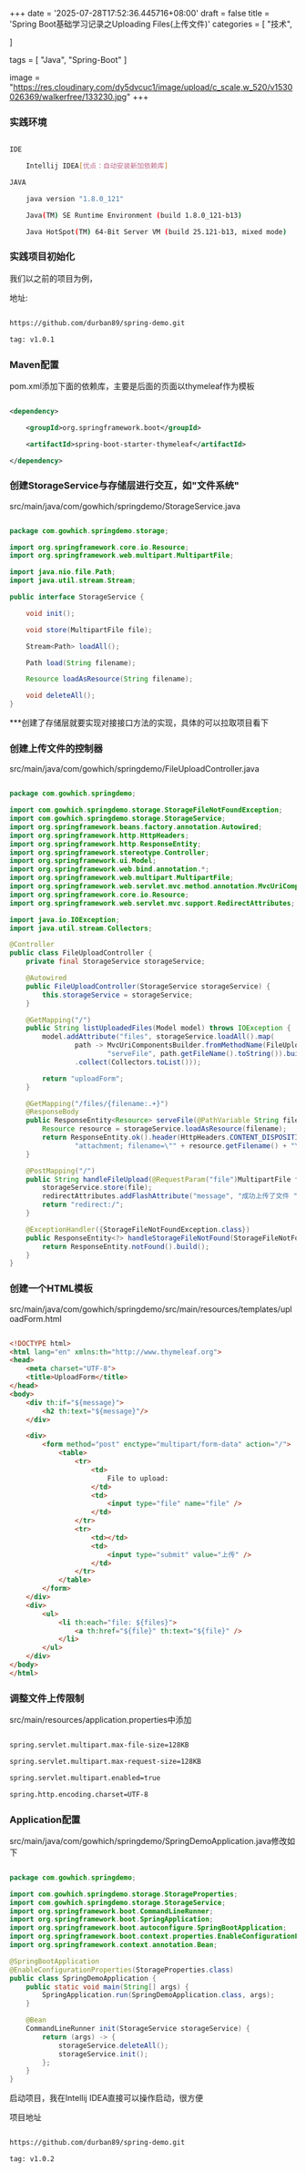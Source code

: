 +++
date = '2025-07-28T17:52:36.445716+08:00'
draft = false
title = 'Spring Boot基础学习记录之Uploading Files(上传文件)'
categories = [
    "技术",

]

tags = [
    "Java",
    "Spring-Boot"
]

image = "https://res.cloudinary.com/dy5dvcuc1/image/upload/c_scale,w_520/v1530026369/walkerfree/133230.jpg"
+++

### **实践环境**

```bash

IDE

    Intellij IDEA[优点：自动安装新加依赖库]

JAVA

    java version "1.8.0_121"

    Java(TM) SE Runtime Environment (build 1.8.0_121-b13)

    Java HotSpot(TM) 64-Bit Server VM (build 25.121-b13, mixed mode)
```

### **实践项目初始化**

我们以之前的项目为例，

地址:

```bash

https://github.com/durban89/spring-demo.git

tag: v1.0.1
```

### **Maven配置**

pom.xml添加下面的依赖库，主要是后面的页面以thymeleaf作为模板

```xml

<dependency>

    <groupId>org.springframework.boot</groupId>

    <artifactId>spring-boot-starter-thymeleaf</artifactId>

</dependency>
```

### **创建StorageService与存储层进行交互，如"文件系统"**

src/main/java/com/gowhich/springdemo/StorageService.java

```java

package com.gowhich.springdemo.storage;

import org.springframework.core.io.Resource;
import org.springframework.web.multipart.MultipartFile;

import java.nio.file.Path;
import java.util.stream.Stream;

public interface StorageService {

    void init();

    void store(MultipartFile file);

    Stream<Path> loadAll();

    Path load(String filename);

    Resource loadAsResource(String filename);

    void deleteAll();
}
```

\*\*\*创建了存储层就要实现对接接口方法的实现，具体的可以拉取项目看下

### **创建上传文件的控制器**

src/main/java/com/gowhich/springdemo/FileUploadController.java

```java

package com.gowhich.springdemo;

import com.gowhich.springdemo.storage.StorageFileNotFoundException;
import com.gowhich.springdemo.storage.StorageService;
import org.springframework.beans.factory.annotation.Autowired;
import org.springframework.http.HttpHeaders;
import org.springframework.http.ResponseEntity;
import org.springframework.stereotype.Controller;
import org.springframework.ui.Model;
import org.springframework.web.bind.annotation.*;
import org.springframework.web.multipart.MultipartFile;
import org.springframework.web.servlet.mvc.method.annotation.MvcUriComponentsBuilder;
import org.springframework.core.io.Resource;
import org.springframework.web.servlet.mvc.support.RedirectAttributes;

import java.io.IOException;
import java.util.stream.Collectors;

@Controller
public class FileUploadController {
    private final StorageService storageService;

    @Autowired
    public FileUploadController(StorageService storageService) {
        this.storageService = storageService;
    }

    @GetMapping("/")
    public String listUploadedFiles(Model model) throws IOException {
        model.addAttribute("files", storageService.loadAll().map(
                path -> MvcUriComponentsBuilder.fromMethodName(FileUploadController.class,
                        "serveFile", path.getFileName().toString()).build().toString())
                .collect(Collectors.toList()));

        return "uploadForm";
    }

    @GetMapping("/files/{filename:.+}")
    @ResponseBody
    public ResponseEntity<Resource> serveFile(@PathVariable String filename) {
        Resource resource = storageService.loadAsResource(filename);
        return ResponseEntity.ok().header(HttpHeaders.CONTENT_DISPOSITION,
                "attachment; filename=\"" + resource.getFilename() + "\"").body(resource);
    }

    @PostMapping("/")
    public String handleFileUpload(@RequestParam("file")MultipartFile file, RedirectAttributes redirectAttributes) {
        storageService.store(file);
        redirectAttributes.addFlashAttribute("message", "成功上传了文件 " + file.getOriginalFilename() + "!");
        return "redirect:/";
    }

    @ExceptionHandler({StorageFileNotFoundException.class})
    public ResponseEntity<?> handleStorageFileNotFound(StorageFileNotFoundException ex) {
        return ResponseEntity.notFound().build();
    }
}
```

### **创建一个HTML模板**

src/main/java/com/gowhich/springdemo/src/main/resources/templates/uploadForm.html

```html

<!DOCTYPE html>
<html lang="en" xmlns:th="http://www.thymeleaf.org">
<head>
    <meta charset="UTF-8">
    <title>UploadForm</title>
</head>
<body>
    <div th:if="${message}">
        <h2 th:text="${message}"/>
    </div>

    <div>
        <form method="post" enctype="multipart/form-data" action="/">
            <table>
                <tr>
                    <td>
                        File to upload:
                    </td>
                    <td>
                        <input type="file" name="file" />
                    </td>
                </tr>
                <tr>
                    <td></td>
                    <td>
                        <input type="submit" value="上传" />
                    </td>
                </tr>
            </table>
        </form>
    </div>
    <div>
        <ul>
            <li th:each="file: ${files}">
                <a th:href="${file}" th:text="${file}" />
            </li>
        </ul>
    </div>
</body>
</html>
```

### **调整文件上传限制**

src/main/resources/application.properties中添加

```bash

spring.servlet.multipart.max-file-size=128KB

spring.servlet.multipart.max-request-size=128KB

spring.servlet.multipart.enabled=true

spring.http.encoding.charset=UTF-8
```

### **Application配置**

src/main/java/com/gowhich/springdemo/SpringDemoApplication.java修改如下

```java

package com.gowhich.springdemo;

import com.gowhich.springdemo.storage.StorageProperties;
import com.gowhich.springdemo.storage.StorageService;
import org.springframework.boot.CommandLineRunner;
import org.springframework.boot.SpringApplication;
import org.springframework.boot.autoconfigure.SpringBootApplication;
import org.springframework.boot.context.properties.EnableConfigurationProperties;
import org.springframework.context.annotation.Bean;

@SpringBootApplication
@EnableConfigurationProperties(StorageProperties.class)
public class SpringDemoApplication {
    public static void main(String[] args) {
        SpringApplication.run(SpringDemoApplication.class, args);
    }

    @Bean
    CommandLineRunner init(StorageService storageService) {
        return (args) -> {
            storageService.deleteAll();
            storageService.init();
        };
    }
}
```

启动项目，我在Intellij IDEA直接可以操作启动，很方便

项目地址

```bash

https://github.com/durban89/spring-demo.git

tag: v1.0.2
```
